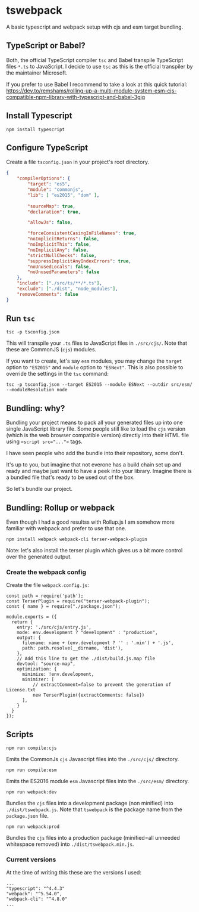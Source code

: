 # tswebpack
A basic typescript and webpack setup with cjs and esm target bundling.

## TypeScript or Babel?
Both, the official TypeScript compiler `tsc` and Babel transpile TypeScript files `*.ts` to JavaScript. I decide
to use `tsc` as this is the official transpiler by the maintainer Microsoft.

If you prefer to use Babel I recommend to take a look at this quick tutorial:
https://dev.to/remshams/rolling-up-a-multi-module-system-esm-cjs-compatible-npm-library-with-typescript-and-babel-3gjg


## Install Typescript
```
npm install typescript
```

## Configure TypeScript
Create a file `tsconfig.json` in your project's root directory.
```json
{
    "compilerOptions": {
        "target": "es5",
        "module": "commonjs",
		"lib": [ "es2015", "dom" ],
		
		"sourceMap": true,
		"declaration": true,

		"allowJs": false,

		"forceConsistentCasingInFileNames": true,
		"noImplicitReturns": false,
		"noImplicitThis": false,
		"noImplicitAny": false,
		"strictNullChecks": false,
		"suppressImplicitAnyIndexErrors": true,
		"noUnusedLocals": false,
		"noUnusedParameters": false
    },
    "include": ["./src/ts/**/*.ts"],
    "exclude": ["./dist", "node_modules"],
    "removeComments": false
}
```

## Run `tsc`
```
tsc -p tsconfig.json
```

This will transpile your `.ts` files to JavaScript files in `./src/cjs/`. Note that these are CommonJS (`cjs`) modules.

If you want to create, let's say `esm` modules, you may change the `target` option to `"ES2015"` and `module` option
to `"ESNext"`. This is also possible to override the settings in the `tsc` command:
```
tsc -p tsconfig.json --target ES2015 --module ESNext --outdir src/esm/ --moduleResolution node
```


## Bundling: why?
Bundling your project means to pack all your generated files up into one single JavaScript library file.
Some people still like to load the `cjs` version (which is the web browser compatible version) directly
into their HTML file using `<script src="...">` tags.

I have seen people who add the bundle into their repository, some don't.

It's up to you, but imagine that not everone has a build chain set up and ready and maybe just want
to have a peek into your library. Imagine there is a bundled file that's ready to be used out of the box.

So let's bundle our project.


## Bundling: Rollup or webpack
Even though I had a good resultss with Rollup.js I am somehow more familiar with webpack and prefer
to use that one.

```
npm install webpack webpack-cli terser-webpack-plugin
```
Note: let's also install the terser plugin which gives us a bit more control over the generated output.


### Create the webpack config
Create the file `webpack.config.js`:
```
const path = require('path');
const TerserPlugin = require("terser-webpack-plugin");
const { name } = require("./package.json");

module.exports = ({
  return {
    entry: './src/cjs/entry.js',
    mode: env.development ? "development" : "production",
    output: {
      filename: name + (env.development ? '' : '.min') + '.js',
      path: path.resolve(__dirname, 'dist'),
    },
    // Add this line to get the ./dist/build.js.map file
    devtool: "source-map",
    optimization: {
      minimize: !env.development,
      minimizer: [
          // extractComment=false to prevent the generation of License.txt
          new TerserPlugin({extractComments: false})
      ],
    }
  }
});
```

## Scripts
```
npm run compile:cjs
```
Emits the CommonJs `cjs` Javascript files into the `./src/cjs/` directory.

```
npm run compile:esm
```
Emits the ES2016 module `esm` Javascript files into the `./src/esm/` directory.

```
npm run webpack:dev
```
Bundles the `cjs` files into a development package (non minified) into `./dist/tswebpack.js`. Note that
`tswebpack` is the package name from the `package.json` file.

```
npm run webpack:prod
```
Bundles the `cjs` files into a production package (minified=all unneeded whitespace removed) into 
`./dist/tswebpack.min.js`.



### Current versions
At the time of writing this these are the versions I used:
```
...
"typescript": "^4.4.3"
"webpack": "^5.54.0",
"webpack-cli": "^4.8.0"
...
```
